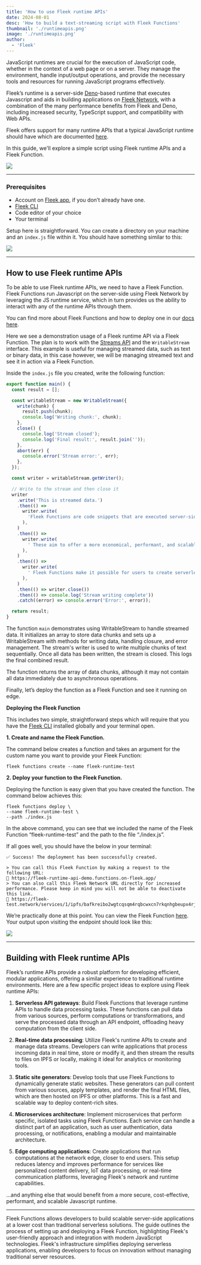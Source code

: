 ```yaml
---
title: 'How to use Fleek runtime APIs'
date: 2024-08-01
desc: 'How to build a text-streaming script with Fleek Functions'
thumbnail: './runtimeapis.png'
image: './runtimeapis.png'
author:
  - 'Fleek'
---
```


JavaScript runtimes are crucial for the execution of JavaScript code, whether in the context of a web page or on a server. They manage the environment, handle input/output operations, and provide the necessary tools and resources for running JavaScript programs effectively.

Fleek’s runtime is a server-side <u>[Deno](https://deno.com/)</u>-based runtime that executes Javascript and aids in building applications on <u>[Fleek Network](https://fleek.network/)</u>, with a combination of the many performance benefits from Fleek and Deno, including increased security, TypeScript support, and compatibility with Web APIs.

Fleek offers support for many runtime APIs that a typical JavaScript runtime should have which are documented <u>[here](https://fleek-network.github.io/js-docs/)</u>.

In this guide, we'll explore a simple script using Fleek runtime APIs and a Fleek Function.

![](./apis.png)

---

### **Prerequisites**

- Account on <u>[Fleek app](https://app.fleek.xyz/)</u>, if you don’t already have one.
- <u>[Fleek CLI](https://fleek.xyz/docs/cli/)</u>
- Code editor of your choice
- Your terminal

Setup here is straightforward. You can create a directory on your machine and an `index.js` file within it. You should have something similar to this:

![](./index.png)

---

## **How to use Fleek runtime APIs**

To be able to use Fleek runtime APIs, we need to have a Fleek Function. Fleek Functions run Javascript on the server-side using Fleek Network by leveraging the JS runtime service, which in turn provides us the ability to interact with any of the runtime APIs through them.

You can find more about Fleek Functions and how to deploy one in our <u>[docs here](https://fleek.xyz/docs/platform/fleek-functions/)</u>.

Here we see a demonstration usage of a Fleek runtime API via a Fleek Function. The plan is to work with the <u>[Streams API](https://fleek-network.github.io/js-docs/streams-api.html)</u> and the `WritableStream` interface. This example is useful for managing streamed data, such as text or binary data, in this case however, we will be managing streamed text and see it in action via a Fleek Function.

Inside the `index.js` file you created, write the following function:

```jsx
export function main() {
  const result = [];

  const writableStream = new WritableStream({
    write(chunk) {
      result.push(chunk);
      console.log('Writing chunk:', chunk);
    },
    close() {
      console.log('Stream closed');
      console.log('Final result:', result.join(''));
    },
    abort(err) {
      console.error('Stream error:', err);
    },
  });

  const writer = writableStream.getWriter();

  // Write to the stream and then close it
  writer
    .write('This is streamed data.')
    .then(() =>
      writer.write(
        'Fleek Functions are code snippets that are executed server-side using Fleek Network’s on-chain cloud infrastructure',
      ),
    )
    .then(() =>
      writer.write(
        ' These aim to offer a more economical, performant, and scalable solution for running server-side code than well-known options like Lambda functions, thanks to Fleek Network's architecture. ',
      ),
    )
    .then(() =>
      writer.write(
        ' Fleek Functions make it possible for users to create serverless apps with lightning-fast performance at a much lower cost.',
      ),
    )
    .then(() => writer.close())
    .then(() => console.log('Stream writing complete'))
    .catch((error) => console.error('Error:', error));

  return result;
}
```

The function `main` demonstrates using WritableStream to handle streamed data. It initializes an array to store data chunks and sets up a WritableStream with methods for writing data, handling closure, and error management. The stream's writer is used to write multiple chunks of text sequentially. Once all data has been written, the stream is closed. This logs the final combined result.

The function returns the array of data chunks, although it may not contain all data immediately due to asynchronous operations.

Finally, let’s deploy the function as a Fleek Function and see it running on edge.

**Deploying the Fleek Function**

This includes two simple, straightforward steps which will require that you have the <u>[Fleek CLI](https://fleek.xyz/docs/cli/)</u> installed globally and your terminal open.

**1. Create and name the Fleek Function.**

The command below creates a function and takes an argument for the custom name you want to provide your Fleek Function:

```
fleek functions create --name fleek-runtime-test
```

**2. Deploy your function to the Fleek Function.**

Deploying the function is easy given that you have created the function. The command below achieves this:

```
fleek functions deploy \
--name fleek-runtime-test \
--path ./index.js
```

In the above command, you can see that we included the name of the Fleek Function “fleek-runtime-test” and the path to the file “./index.js”.

If all goes well, you should have the below in your terminal:

```
✅ Success! The deployment has been successfully created.

> You can call this Fleek Function by making a request to the following URL:
🔗 https://fleek-runtime-api-demo.functions.on-fleek.app/
> You can also call this Fleek Network URL directly for increased performance. Please keep in mind you will not be able to deactivate this link.
🔗 https://fleek-test.network/services/1/ipfs/bafkreibo2wgtcqsqm4rqbcwxcn7rkqnhgbeupx4rjkvoh7pxlif6cur6vm
```

We’re practically done at this point. You can view the Fleek Function <u>[here](https://fleek-runtime-api-demo.functions.on-fleek.app/)</u>. Your output upon visiting the endpoint should look like this:

![](./endpoint.png)

---

## **Building with Fleek runtime APIs**

Fleek’s runtime APIs provide a robust platform for developing efficient, modular applications, offering a similar experience to traditional runtime environments. Here are a few specific project ideas to explore using Fleek runtime APIs:

1. **Serverless API gateways**: Build Fleek Functions that leverage runtime APIs to handle data processing tasks. These functions can pull data from various sources, perform computations or transformations, and serve the processed data through an API endpoint, offloading heavy computation from the client side.

2. **Real-time data processing**: Utilize Fleek's runtime APIs to create and manage data streams. Developers can write applications that process incoming data in real time, store or modify it, and then stream the results to files on IPFS or locally, making it ideal for analytics or monitoring tools.

3. **Static site generators**: Develop tools that use Fleek Functions to dynamically generate static websites. These generators can pull content from various sources, apply templates, and render the final HTML files, which are then hosted on IPFS or other platforms. This is a fast and scalable way to deploy content-rich sites.

4. **Microservices architecture**: Implement microservices that perform specific, isolated tasks using Fleek Functions. Each service can handle a distinct part of an application, such as user authentication, data processing, or notifications, enabling a modular and maintainable architecture.

5. **Edge computing applications**: Create applications that run computations at the network edge, closer to end users. This setup reduces latency and improves performance for services like personalized content delivery, IoT data processing, or real-time communication platforms, leveraging Fleek's network and runtime capabilities.

...and anything else that would benefit from a more secure, cost-effective, performant, and scalable Javascript runtime.

---

Fleek Functions allows developers to build scalable server-side applications at a lower cost than traditional serverless solutions. The guide outlines the process of setting up and deploying a Fleek Function, highlighting Fleek's user-friendly approach and integration with modern JavaScript technologies. Fleek's infrastructure simplifies deploying serverless applications, enabling developers to focus on innovation without managing traditional server resources.
